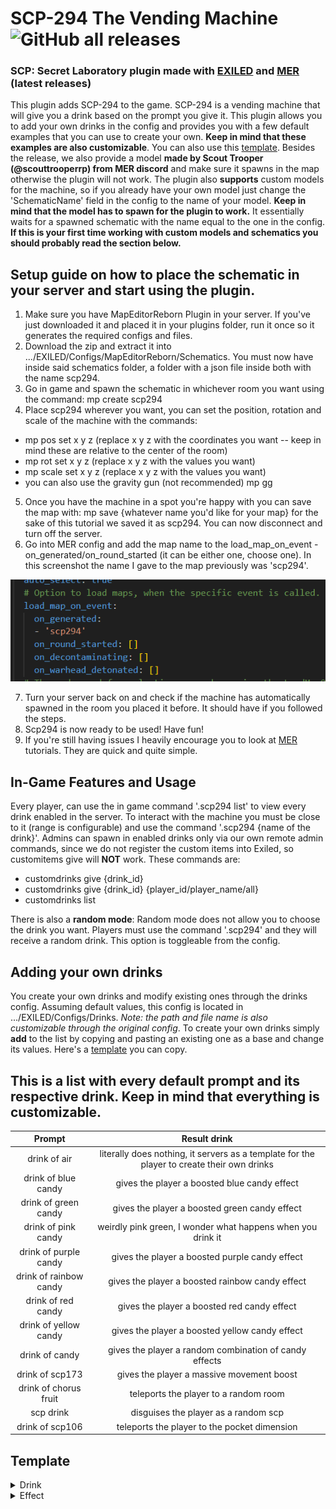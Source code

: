 # SCP-294 The Vending Machine ![GitHub all releases](https://img.shields.io/github/downloads/batatas-fritas/scp-294/total)
### SCP: Secret Laboratory plugin made with [EXILED](https://github.com/Exiled-Team/EXILED) and [MER](https://github.com/Michal78900/MapEditorReborn) (latest releases)

This plugin adds SCP-294 to the game. SCP-294 is a vending machine that will give you a drink based on the prompt you give it. This plugin allows you to add your own drinks in the config and provides you with a few default examples that you can use to create your own. **Keep in mind that these examples are also customizable**. You can also use this [template](#template).
Besides the release, we also provide a model **made by Scout Trooper (@scouttrooperrp) from MER discord** and make sure it spawns in the map otherwise the plugin will not work. The plugin also **supports** custom models for the machine, so if you already have your own model just change the 'SchematicName' field in the config to the name of your model.
**Keep in mind that the model has to spawn for the plugin to work.** It essentially waits for a spawned schematic with the name equal to the one in the config. **If this is your first time working with custom models and schematics you should probably read the section below.**

## Setup guide on how to place the schematic in your server and start using the plugin.
1. Make sure you have MapEditorReborn Plugin in your server. If you've just downloaded it and placed it in your plugins folder, run it once so it generates the required configs and files.
2. Download the zip and extract it into .../EXILED/Configs/MapEditorReborn/Schematics. You must now have inside said schematics folder, a folder with a json file inside both with the name scp294.
3. Go in game and spawn the schematic in whichever room you want using the command: mp create scp294
4. Place scp294 wherever you want, you can set the position, rotation and scale of the machine with the commands:
- mp pos set x y z (replace x  y z with the coordinates you want -- keep in mind these are relative to the center of the room)
- mp rot set x y z (replace x y z with the values you want)
- mp scale set x y z (replace x y z with the values you want)
- you can also use the gravity gun (not recommended) mp gg
5. Once you have the machine in a spot you're happy with you can save the map with: mp save {whatever name you'd like for your map} for the sake of this tutorial we saved it as scp294. You can now disconnect and turn off the server.
6. Go into MER config and add the map name to the load_map_on_event - on_generated/on_round_started (it can be either one, choose one).
In this screenshot the name I gave to the map previously was 'scp294'.

![alt text](https://github.com/batatas-fritas/scp-294/blob/dev/scp-294/Assets/MERconfig_example.png)

7. Turn your server back on and check if the machine has automatically spawned in the room you placed it before. It should have if you followed the steps.
8. Scp294 is now ready to be used! Have fun!
9. If you're still having issues I heavily encourage you to look at [MER](https://github.com/Michal78900/MapEditorReborn) tutorials. They are quick and quite simple.
   
## In-Game Features and Usage
Every player, can use the in game command '.scp294 list' to view every drink enabled in the server.
To interact with the machine you must be close to it (range is configurable) and use the command '.scp294 {name of the drink}'.
Admins can spawn in enabled drinks only via our own remote admin commands, since we do not register the custom items into Exiled, so customitems give will **NOT** work.
These commands are:
- customdrinks give {drink_id} 
- customdrinks give {drink_id} {player_id/player_name/all}
- customdrinks list

There is also a **random mode**: Random mode does not allow you to choose the drink you want. Players must use the command '.scp294' and they will receive a random drink.
This option is toggleable from the config.
## Adding your own drinks
You create your own drinks and modify existing ones through the drinks config. Assuming default values, this config is located in .../EXILED/Configs/Drinks. *Note: the path and file name is also customizable through the original config*. To create your own drinks simply **add** to the list by copying and pasting an existing one as a base and change its values. Here's a [template](#template) you can copy.
## This is a list with every default prompt and its respective drink. Keep in mind that everything is customizable.
| Prompt   |  Result drink  |
| :------: | :------------: |
| drink of air | literally does nothing, it servers as a template for the player to create their own drinks |
| drink of blue candy | gives the player a boosted blue candy effect |
| drink of green candy | gives the player a boosted green candy effect | 
| drink of pink candy | weirdly pink green, I wonder what happens when you drink it |
| drink of purple candy | gives the player a boosted purple candy effect |
| drink of rainbow candy | gives the player a boosted rainbow candy effect |
| drink of red candy | gives the player a boosted red candy effect |
| drink of yellow candy | gives the player a boosted yellow candy effect |
| drink of candy | gives the player a random combination of candy effects |
| drink of scp173 | gives the player a massive movement boost |
| drink of chorus fruit | teleports the player to a random room |
| scp drink | disguises the player as a random scp |
| drink of scp106 | teleports the player to the pocket dimension |
## Template <a name="template"></a>
<details>
<summary>Drink</summary>

```yml
- name: 'drink of air'
  aliases:
  - 'nothing'
  - 'drink of cup'
  - 'drink of emptiness'
  - 'drink of vacuum'
  - 'HL3'
  - 'Half Life 3'
  id: 1
  # Description of the drink, this is what appears when holding the drink
  description: 'There is nothing to drink in the bottle.'
  # Whether or not the drink is enabled on your server. If this is set to false, drinks won't even register so you won't be able to have it through RA
  is_enabled: true
  type: AntiSCP207
  weight: 1
  remove_anti_cola_effect: true
  # List of effects that will be applied to the player
  effects: []
  teleport_manager:
  # Whether or not the player is teleported
    player_teleport: false
    # Whether or not the player can teleport out of the pocket dimension
    can_player_escape_pocket_dimension: false
    # Message that appears when player is prevented from leaving the pocket dimension
    message_preventing_pocket_teleport: ''
    # The zone to which the player will be teleported to. If this is anything but Unspecified it will teleport the player to a random room within that zone
    zone: Unspecified
    # Ignored if zone is anything other than Unspecified. Room that the player will teleport too. Set this to Unknown along with Zone Unspecified to teleport to a random place across the entire facility
    room: Unknown
  appearance_options:
  # Whether or not the player should change appearance
    change_player_appearance: false
    # List of roles the player can turn to. As you can imagine scp-079 is not an option.
    possible_roles: []
    # Amount of time the player's appearance will be changed
    duration: 0
    # Hint displayed once the player changes appearance and counts the time left. Make sure to add '$new_role_name' and '$time_left', these will be replaced by the actual values
    disguise_message: ''
    # Hint displayed once you're no longer in disguise
    no_longer_in_disguise: ''
  extra_effects:
  # Whether or not the player explodes after drinking.
    player_explode: false
    # Whether or not the player gains Ahp. Set this to 0 if no Ahp.
    ahp_gain: 0
    # Whether or not the player gains/loses stamina. Value between -1 and 1. 0 for no change.
    stamina_change: 0
    # Whether or not tantrum is placed beneath the player.
    place_tantrum: false
    # Whether or not the player receives HP.
    heal_amount: 0
    # Whether or not the player gets teleported to pocket dimension.
    teleport_to_pocket_dimension: false
  spawn_properties:
    limit: 0
    dynamic_spawn_points: []
    static_spawn_points: []
    role_spawn_points: []
  scale:
    x: 1
    y: 1
    z: 1
```

</details>
<details>
<summary>Effect</summary>
Effect template to add to the effects value. this value is a list, therefore you can add several effects.

```yml
- type: Vitality
    duration: 40
    intensity:
    # If you want a random intensity in a specific range, set this to -1
    fixed_amount: 1
    # This is the lowest amount of the range of intensity possible. If Fixed Amount is 0 or above these will be ignored
    lowest_amount: 0
    # This is the highest amount of the range of intensity possible. If Fixed Amount is 0 or above these will be ignored
    highest_amount: 0
    # The chance of this effect to be applied, in %
    chance: 100
```

</details>


